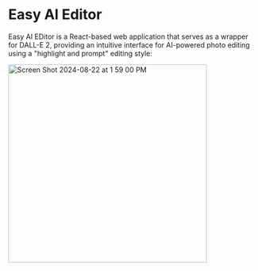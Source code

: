 # Easy AI Editor

Easy AI EDitor is a React-based web application that serves as a wrapper for DALL-E 2, providing an intuitive interface for AI-powered photo editing using a "highlight and prompt" editing style:


<img src="https://github.com/user-attachments/assets/e1366cd0-fcd3-4f31-b11e-17d1b169f990" alt="Screen Shot 2024-08-22 at 1 59 00 PM" width="400">

